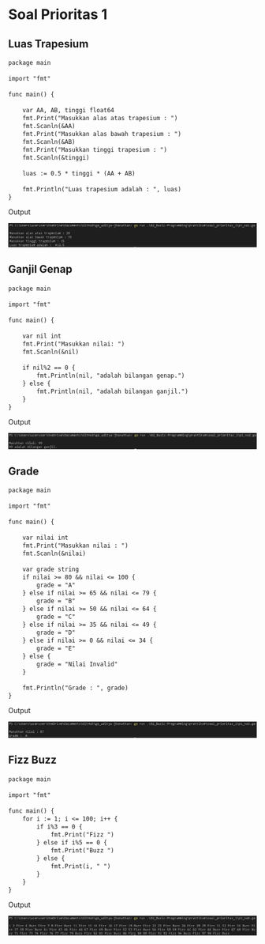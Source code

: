 # Soal Prioritas 1
## Luas Trapesium

```
package main

import "fmt"

func main() {

	var AA, AB, tinggi float64
	fmt.Print("Masukkan alas atas trapesium : ")
	fmt.Scanln(&AA)
	fmt.Print("Masukkan alas bawah trapesium : ")
	fmt.Scanln(&AB)
	fmt.Print("Masukkan tinggi trapesium : ")
	fmt.Scanln(&tinggi)

	luas := 0.5 * tinggi * (AA + AB)

	fmt.Println("Luas trapesium adalah : ", luas)
}
```

Output

![p1_no1](/02_Basic-Programming/screenshots/p1_no1.jpg)

## Ganjil Genap
```
package main

import "fmt"

func main() {

	var nil int
	fmt.Print("Masukkan nilai: ")
	fmt.Scanln(&nil)

	if nil%2 == 0 {
		fmt.Println(nil, "adalah bilangan genap.")
	} else {
		fmt.Println(nil, "adalah bilangan ganjil.")
	}
}
```

Output

![p1_no2](/02_Basic-Programming/screenshots/p1_no2.jpg)

## Grade
```
package main

import "fmt"

func main() {

	var nilai int
	fmt.Print("Masukkan nilai : ")
	fmt.Scanln(&nilai)

	var grade string
	if nilai >= 80 && nilai <= 100 {
		grade = "A"
	} else if nilai >= 65 && nilai <= 79 {
		grade = "B"
	} else if nilai >= 50 && nilai <= 64 {
		grade = "C"
	} else if nilai >= 35 && nilai <= 49 {
		grade = "D"
	} else if nilai >= 0 && nilai <= 34 {
		grade = "E"
	} else {
		grade = "Nilai Invalid"
	}

	fmt.Println("Grade : ", grade)
}
```

Output

![p1_no3](/02_Basic-Programming/screenshots/p1_no3.jpg)

## Fizz Buzz
```
package main

import "fmt"

func main() {
	for i := 1; i <= 100; i++ {
		if i%3 == 0 {
			fmt.Print("Fizz ")
		} else if i%5 == 0 {
			fmt.Print("Buzz ")
		} else {
			fmt.Print(i, " ")
		}
	}
}
```

Output

![p1_no4](/02_Basic-Programming/screenshots/p1_no4.jpg)